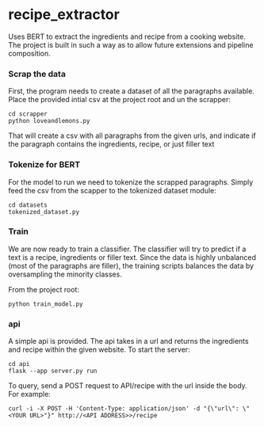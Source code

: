 # recipe_extractor
Uses BERT to extract the ingredients and recipe from a cooking website.
The project is built in such a way as to allow future extensions and pipeline composition.

### Scrap the data
First, the program needs to create a dataset of all the paragraphs available.
Place the provided intial csv at the project root and un the scrapper:

    cd scrapper
    python loveandlemons.py
    
That will create a csv with all paragraphs from the given urls, 
and indicate if the paragraph contains the ingredients, recipe, or just filler text

### Tokenize for BERT
For the model to run we need to tokenize the scrapped paragraphs. 
Simply feed the csv from the scapper to the tokenized dataset module:

    cd datasets
    tokenized_dataset.py
    
### Train
We are now ready to train a classifier. 
The classifier will try to predict if a text is a recipe, ingredients or filler text.
Since the data is highly unbalanced (most of the paragraphs are filler),
the training scripts balances the data by oversampling the minority classes.

From the project root:

    python train_model.py
    
### api
A simple api is provided. The api takes in a url and returns the ingredients and recipe within the given website.
To start the server:

    cd api
    flask --app server.py run
    
To query, send a POST request to API/recipe with the url inside the body. For example:
    
    curl -i -X POST -H 'Content-Type: application/json' -d "{\"url\": \"<YOUR URL>"}" http://<API ADDRESS>>/recipe



    
    
